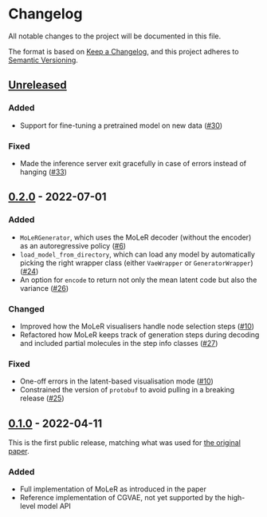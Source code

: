 # Changelog
All notable changes to the project will be documented in this file.

The format is based on [Keep a Changelog](https://keepachangelog.com/en/1.0.0/),
and this project adheres to [Semantic Versioning](https://semver.org/spec/v2.0.0.html).

## [Unreleased]

### Added
- Support for fine-tuning a pretrained model on new data ([#30](https://github.com/microsoft/molecule-generation/pull/30))

### Fixed
- Made the inference server exit gracefully in case of errors instead of hanging ([#33](https://github.com/microsoft/molecule-generation/pull/33))

## [0.2.0] - 2022-07-01

### Added
- `MoLeRGenerator`, which uses the MoLeR decoder (without the encoder) as an autoregressive policy ([#6](https://github.com/microsoft/molecule-generation/pull/6))
- `load_model_from_directory`, which can load any model by automatically picking the right wrapper class (either `VaeWrapper` or `GeneratorWrapper`) ([#24](https://github.com/microsoft/molecule-generation/pull/24))
- An option for `encode` to return not only the mean latent code but also the variance ([#26](https://github.com/microsoft/molecule-generation/pull/26))

### Changed
- Improved how the MoLeR visualisers handle node selection steps ([#10](https://github.com/microsoft/molecule-generation/pull/10))
- Refactored how MoLeR keeps track of generation steps during decoding and included partial molecules in the step info classes ([#27](https://github.com/microsoft/molecule-generation/pull/27))

### Fixed
- One-off errors in the latent-based visualisation mode ([#10](https://github.com/microsoft/molecule-generation/pull/10))
- Constrained the version of `protobuf` to avoid pulling in a breaking release ([#25](https://github.com/microsoft/molecule-generation/pull/25))

## [0.1.0] - 2022-04-11

This is the first public release, matching what was used for [the original paper](https://arxiv.org/abs/2103.03864).

### Added
- Full implementation of MoLeR as introduced in the paper
- Reference implementation of CGVAE, not yet supported by the high-level model API

[Unreleased]: https://github.com/microsoft/molecule-generation/compare/v0.2.0...HEAD
[0.1.0]: https://github.com/microsoft/molecule-generation/releases/tag/v0.1.0
[0.2.0]: https://github.com/microsoft/molecule-generation/releases/tag/v0.2.0
